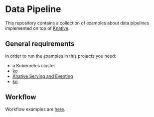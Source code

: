# Data Pipeline

This repository contains a collection of examples about data pipelines implemented on top of [Knative](https://knative.dev).


## General requirements

In order to run the examples in this projects you need:

- a Kubernetes cluster
- [ko](https://github.com/google/ko)
- [Knative Serving and Eventing](https://knative.dev)
- [kn](https://knative.dev/docs/getting-started/#install-the-knative-cli)

## Workflow

Workflow examples are [here](./workflow/).

